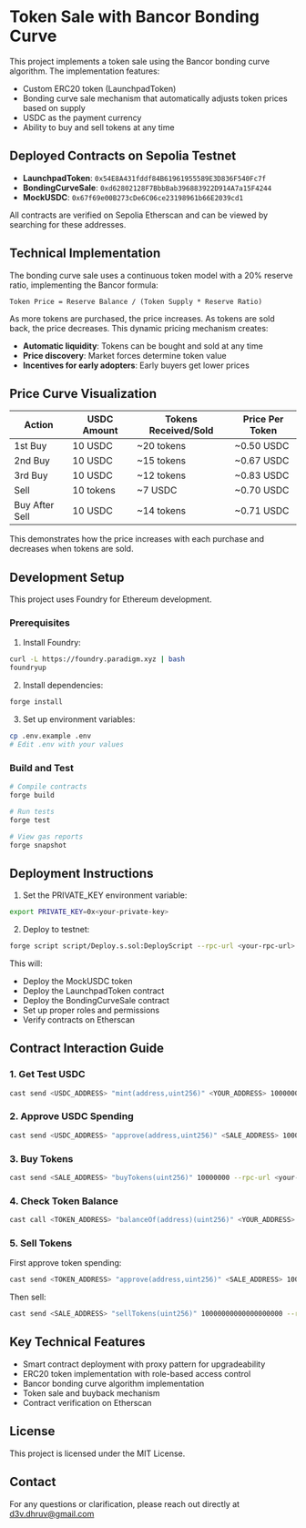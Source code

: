 # Token Sale with Bancor Bonding Curve

This project implements a token sale using the Bancor bonding curve algorithm. The implementation features:

- Custom ERC20 token (LaunchpadToken)
- Bonding curve sale mechanism that automatically adjusts token prices based on supply
- USDC as the payment currency
- Ability to buy and sell tokens at any time

## Deployed Contracts on Sepolia Testnet

- **LaunchpadToken**: `0x54E8A431fddf84B61961955589E3D836F540Fc7f`
- **BondingCurveSale**: `0xd62802128F7BbbBab396883922D914A7a15F4244`
- **MockUSDC**: `0x67f69e00B273cDe6C06ce23198961b66E2039cd1`

All contracts are verified on Sepolia Etherscan and can be viewed by searching for these addresses.

## Technical Implementation

The bonding curve sale uses a continuous token model with a 20% reserve ratio, implementing the Bancor formula:

```
Token Price = Reserve Balance / (Token Supply * Reserve Ratio)
```

As more tokens are purchased, the price increases. As tokens are sold back, the price decreases. This dynamic pricing mechanism creates:

- **Automatic liquidity**: Tokens can be bought and sold at any time
- **Price discovery**: Market forces determine token value
- **Incentives for early adopters**: Early buyers get lower prices

## Price Curve Visualization

| Action | USDC Amount | Tokens Received/Sold | Price Per Token |
|--------|-------------|----------------------|-----------------|
| 1st Buy | 10 USDC | ~20 tokens | ~0.50 USDC |
| 2nd Buy | 10 USDC | ~15 tokens | ~0.67 USDC |
| 3rd Buy | 10 USDC | ~12 tokens | ~0.83 USDC |
| Sell | 10 tokens | ~7 USDC | ~0.70 USDC |
| Buy After Sell | 10 USDC | ~14 tokens | ~0.71 USDC |

This demonstrates how the price increases with each purchase and decreases when tokens are sold.

## Development Setup

This project uses Foundry for Ethereum development.

### Prerequisites
1. Install Foundry:
```bash
curl -L https://foundry.paradigm.xyz | bash
foundryup
```

2. Install dependencies:
```bash
forge install
```

3. Set up environment variables:
```bash
cp .env.example .env
# Edit .env with your values
```

### Build and Test

```bash
# Compile contracts
forge build

# Run tests
forge test

# View gas reports
forge snapshot
```

## Deployment Instructions

1. Set the PRIVATE_KEY environment variable:
```bash
export PRIVATE_KEY=0x<your-private-key>
```

2. Deploy to testnet:
```bash
forge script script/Deploy.s.sol:DeployScript --rpc-url <your-rpc-url> --broadcast --verify -vvvv
```

This will:
- Deploy the MockUSDC token
- Deploy the LaunchpadToken contract
- Deploy the BondingCurveSale contract
- Set up proper roles and permissions
- Verify contracts on Etherscan

## Contract Interaction Guide

### 1. Get Test USDC

```bash
cast send <USDC_ADDRESS> "mint(address,uint256)" <YOUR_ADDRESS> 1000000000 --rpc-url <your-rpc-url> --private-key <your-private-key>
```

### 2. Approve USDC Spending

```bash
cast send <USDC_ADDRESS> "approve(address,uint256)" <SALE_ADDRESS> 100000000 --rpc-url <your-rpc-url> --private-key <your-private-key>
```

### 3. Buy Tokens

```bash
cast send <SALE_ADDRESS> "buyTokens(uint256)" 10000000 --rpc-url <your-rpc-url> --private-key <your-private-key>
```

### 4. Check Token Balance

```bash
cast call <TOKEN_ADDRESS> "balanceOf(address)(uint256)" <YOUR_ADDRESS> --rpc-url <your-rpc-url>
```

### 5. Sell Tokens

First approve token spending:
```bash
cast send <TOKEN_ADDRESS> "approve(address,uint256)" <SALE_ADDRESS> 10000000000000000000 --rpc-url <your-rpc-url> --private-key <your-private-key>
```

Then sell:
```bash
cast send <SALE_ADDRESS> "sellTokens(uint256)" 10000000000000000000 --rpc-url <your-rpc-url> --private-key <your-private-key>
```

## Key Technical Features

- Smart contract deployment with proxy pattern for upgradeability
- ERC20 token implementation with role-based access control
- Bancor bonding curve algorithm implementation
- Token sale and buyback mechanism
- Contract verification on Etherscan

## License

This project is licensed under the MIT License.

## Contact

For any questions or clarification, please reach out directly at d3v.dhruv@gmail.com 
